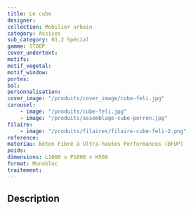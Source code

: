 ```yaml
---
title: Le cube
designer:
collection: Mobilier urbain
category: Assises
sub_category: 01.2 Spécial
gamme: STOOP
cover_undertext:
motifs:
motif_vegetal:
motif_window:
portes:
bal:
personnalisation:
cover_image: "/produits/cover_image/cube-feli.jpg"
carousel:
    - image: "/produits/cube-feli.jpg"
    - image: "/produits/assemblage-cube-perron.jpg"
filaire:
    - image: "/produits/filaires/filaire-cube-feli-2.png"
reference:
materiau: Béton Fibré à Ultra-hautes Performances (BFUP)
poids:
dimensions: L1000 x P1000 x H508
format: Monobloc
traitement:
---
```


## Description
